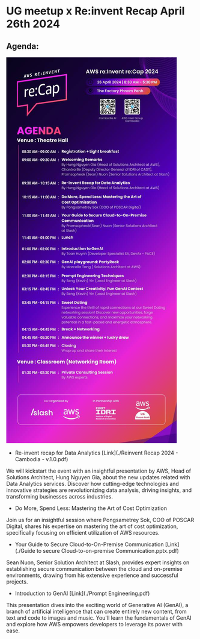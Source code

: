 # UG meetup x Re:invent Recap April 26th 2024

## Agenda:
![agenda](./Agenda.jpg)

- Re-invent recap for Data Analytics [Link](./Reinvent Recap 2024 - Cambodia - v.1.0.pdf)

We will kickstart the event with an insightful presentation by AWS, Head of Solutions Architect, Hung Nguyen Gia, about  the new updates related with Data Analytics services.
Discover how cutting-edge technologies and innovative strategies are revolutionizing data analysis, driving insights, and transforming businesses across industries.

- Do More, Spend Less: Mastering the Art of Cost Optimization

Join us for an insightful session where Pongsametrey Sok, COO of POSCAR Digital, shares his expertise on mastering the art of cost optimization, specifically focusing on efficient utilization of AWS resources.

- Your Guide to Secure Cloud-to-On-Premise Communication [Link](./Guide to secure Cloud-to-on-premise Communication.pptx.pdf)

Sean Nuon, Senior Solution Architect at Slash, provides expert insights on establishing secure communication between the cloud and on-premise environments, drawing from his extensive experience and successful projects.

- Introduction to GenAI [Link](./Prompt Engineering.pdf)

This presentation dives into the exciting world of Generative AI (GenAI), a branch of artificial intelligence that can create entirely new content, from text and code to images and music. You'll learn the fundamentals of GenAI and explore how AWS empowers developers to leverage its power with ease.

